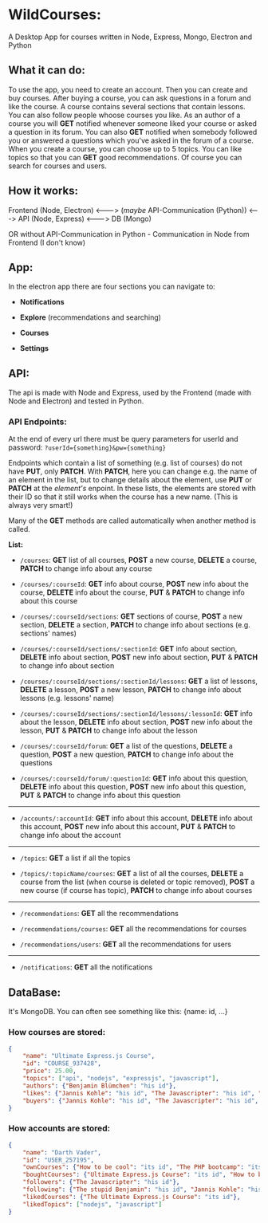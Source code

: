 # WildCourses:

A Desktop App for courses written in Node, Express, Mongo, Electron and Python

## What it can do:

To use the app, you need to create an account. Then you can create and buy courses.
After buying a course, you can ask questions in a forum and like the course.
A course contains several sections that contain lessons. You can also follow people
whoose courses you like. As an author of a course you will **GET** notified whenever
someone liked your course or asked a question in its forum. You can also **GET** notified
when somebody followed you or answered a questions which you've asked in the forum of a course.
When you create a course, you can choose up to 5 topics. You can like topics so that you
can **GET** good recommendations. Of course you can search for courses and users.

## How it works:

Frontend (Node, Electron) <---> (*maybe* API-Communication (Python)) <---> API (Node, Express) <---> DB (Mongo)

OR without API-Communication in Python - Communication in Node from Frontend (I don't know)

## App:

In the electron app there are four sections you can navigate to:

- **Notifications**

- **Explore** (recommendations and searching)

- **Courses**

- **Settings**

## API:

The api is made with Node and Express, used by the Frontend (made with Node and Electron) and tested in Python.

### API Endpoints:

At the end of every url there must be query parameters for userId and password: ```?userId={something}&pw={something}```

Endpoints which contain a list of something (e.g. list of courses) do not have **PUT**, only
**PATCH**. With **PATCH**, here you can change e.g. the name of an element in the list, but to change
details about the element, use **PUT** or **PATCH** at the *element's* enpoint. In these lists, the elements
are stored with their ID so that it still works when the course has a new name. (This is always very smart!)

Many of the **GET** methods are called automatically when another method is called.

**List:**

- ```/courses```: **GET** list of all courses, **POST** a new course, **DELETE** a course, **PATCH** to change info about any course

- ```/courses/:courseId```: **GET** info about course, **POST** new info about the course, **DELETE** info about the course, **PUT** & **PATCH** to change info about this course

- ```/courses/:courseId/sections```: **GET** sections of course, **POST** a new section, **DELETE** a section, **PATCH** to change info about sections (e.g. sections' names)

- ```/courses/:courseId/sections/:sectionId```: **GET** info about section, **DELETE** info about section, **POST** new info about section, **PUT** & **PATCH** to change info about section

- ```/courses/:courseId/sections/:sectionId/lessons```: **GET** a list of lessons, **DELETE** a lesson, **POST** a new lesson, **PATCH** to change info about lessons (e.g. lessons' name)

- ```/courses/:courseId/sections/:sectionId/lessons/:lessonId```: **GET** info about the lesson, **DELETE** info about section, **POST** new info about the lesson, **PUT** & **PATCH** to change info about the lesson

- ```/courses/:courseId/forum```: **GET** a list of the questions, **DELETE** a question, **POST** a new question, **PATCH** to change info about the questions

- ```/courses/:courseId/forum/:questionId```: **GET** info about this question, **DELETE** info about this question, **POST** new info about this question, **PUT** & **PATCH** to change info about this question

-----------

- ```/accounts/:accountId```: **GET** info about this account, **DELETE** info about this account, **POST** new info about this account, **PUT** & **PATCH** to change info about the account

-----------

- ```/topics```: **GET** a list if all the topics

- ```/topics/:topicName/courses```: **GET** a list of all the courses, **DELETE** a course from the list (when course is deleted or topic removed), **POST** a new course (if course has topic), **PATCH** to change info about courses

-----------

- ```/recommendations```: **GET** all the recommendations

- ```/recommendations/courses```: **GET** all the recommendations for courses

- ```/recommendations/users```: **GET** all the recommendations for users

-----------

- ```/notifications```: **GET** all the notifications

## DataBase:

It's MongoDB. You can often see something like this: {name: id, ...}

### How courses are stored:

```json
{
    "name": "Ultimate Express.js Course",
    "id": "COURSE_937428",
    "price": 25.00,
    "topics": ["api", "nodejs", "expressjs", "javascript"],
    "authors": {"Benjamin Blümchen": "his id"},
    "likes": {"Jannis Kohle": "his id", "The Javascripter": "his id", "Darth Vader": "his id"},
    "buyers": {"Jannis Kohle": "his id", "The Javascripter": "his id", "Darth Vader": "his id", "The Javascript Hater": "his id", "The stupid Benjamin": "his id"}
}
```

### How accounts are stored:

```json
{
    "name": "Darth Vader",
    "id": "USER_257195",
    "ownCourses": {"How to be cool": "its id", "The PHP bootcamp": "its id"},
    "boughtCourses": {"Ultimate Express.js Course": "its id", "How to become smart": "its id"},
    "followers": {"The Javascripter": "his id"},
    "following": {"The stupid Benjamin": "his id", "Jannis Kohle": "his id"},
    "likedCourses": {"The Ultimate Express.js Course": "its id"},
    "likedTopics": ["nodejs", "javascript"]
}
```
